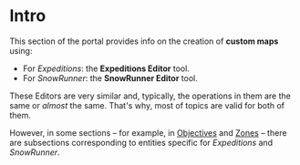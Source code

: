 # Intro

This section of the portal provides info on the creation of **custom maps** using:

-   For *Expeditions*: the **Expeditions Editor** tool.
-   For *SnowRunner*: the **SnowRunner Editor** tool.

These Editors are very similar and, typically, the operations in them are the same or *almost* the same. That's why, most of topics are valid for both of them.

However, in some sections – for example, in [Objectives][objectives] and [Zones][zones] – there are subsections corresponding to entities specific for *Expeditions* and *SnowRunner*.

[objectives]: ./creating_a_map/objectives/objectives_overview.md
[zones]: ./creating_a_map/zones/zones_overview.md